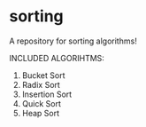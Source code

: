# sorting
A repository for sorting algorithms!

INCLUDED ALGORIHTMS: 

1) Bucket Sort
2) Radix Sort
3) Insertion Sort
4) Quick Sort
5) Heap Sort
